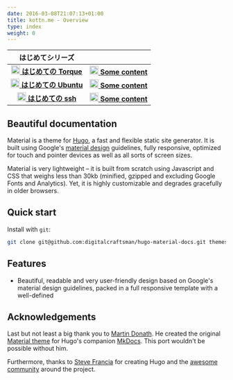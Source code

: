 ```yaml
---
date: 2016-03-08T21:07:13+01:00
title: kottn.me - Overview
type: index
weight: 0
---
```


|はじめてシリーズ|    |
|:--:|:--:|
|[<img class="img-circle" src="http://10.33.232.38/itope/logos/raw/master/torque.gif" width="20" height="20"> **はじめての Torque**](more-content)|[<img class="img-circle" src="http://10.33.232.38/itope/logos/raw/master/torque.gif" width="20" height="20"> **Some content**](some-content)
|[<img class="img-circle" src="http://10.33.232.38/itope/logos/raw/master/ubuntu.jpg" width="20" height="20"> **はじめての Ubuntu**](more-content)|[<img class="img-circle" src="http://10.33.232.38/itope/logos/raw/master/torque.gif" width="20" height="20"> **Some content**](some-content)
|[<img class="img-circle" src="http://10.33.232.38/itope/logos/raw/master/ssh.png" width="20" height="20"> **はじめての ssh**](more-content)|[<img class="img-circle" src="http://10.33.232.38/itope/logos/raw/master/torque.gif" width="20" height="20"> **Some content**](some-content)

## Beautiful documentation

Material is a theme for [Hugo](https://gohugo.io), a fast and flexible static site generator. It is built using Google's [material design](https://www.google.com/design/spec/material-design/introduction.html)
guidelines, fully responsive, optimized for touch and pointer devices as well
as all sorts of screen sizes.

Material is very lightweight – it is built from scratch using Javascript and
CSS that weighs less than 30kb (minified, gzipped and excluding Google Fonts
and Analytics). Yet, it is highly customizable and degrades gracefully in older
browsers.

## Quick start

Install with `git`:

```sh
git clone git@github.com:digitalcraftsman/hugo-material-docs.git themes/hugo-material-docs
```

## Features

- Beautiful, readable and very user-friendly design based on Google's material
  design guidelines, packed in a full responsive template with a well-defined

## Acknowledgements

Last but not least a big thank you to [Martin Donath](https://github.com/squidfunk). He created the original [Material theme](https://github.com/squidfunk/mkdocs-material) for Hugo's companion [MkDocs](http://www.mkdocs.org/). This port wouldn't be possible without him.

Furthermore, thanks to [Steve Francia](https://gihub.com/spf13) for creating Hugo and the [awesome community](https://github.com/spf13/hugo/graphs/contributors) around the project.

